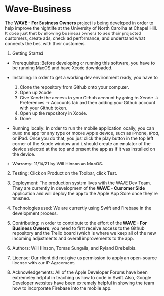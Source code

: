 # Wave-Business

The **WAVE - For Business Owners** project is being developed in order to help improve the nightlife at the University of North Carolina at Chapel Hill.
It does just that by allowing business owners to see their projected customers, create ads, check ad performance, and understand what connects the best with their customers. 

1. Getting Started

  + Prerequisites: Before developing or running this software, you have to be running MacOS and have Xcode downloaded. 
  + Installing: In order to get a working dev environment ready, you have to 
  
    1. Clone the repository from Github onto your computer.
    2. Open up Xcode
    3. Give Xcode the access to your Github account by going to Xcode -> Preferences -> Accounts tab and then adding your Github account with your Github token.
    4. Open up the repository in Xcode. 
    5. Done
    
  + Running locally: In order to run the mobile application locally, you can build the app for any type of mobile Apple device, such as iPhone, iPod, or iPad. Once you do that, you just click the play button in the top left corner of the Xcode window and it should create an emulator of the device selected at the top and present the app as if it was installed on the device. 
  
  + Warranty: 11/14/21 by Will Hinson on MacOS.
  
2. Testing: Click on Product on the Toolbar, click Test.

3. Deployment: The production system lives with the WAVE Dev Team. They are currently in development of the **WAVE - Customer Side** application and will deploy the app to the Apple App Store once they're finished. 

4. Technologies used: We are currently using Swift and Firebase in the development process.

5. Contributing: In order to contribute to the effort of the **WAVE - For Business Owners**, you need to first receive access to the Github repository and the Trello board (which is where we keep all of the new incoming adjustments and overall improvements to the app.

6. Authors: Will Hinson, Tomas Sungaila, and Ryland Dreibelbis. 

7. License: Our client did not give us permission to apply an open-source license with our IP Agreement. 

8. Acknowledgements: All of the Apple Developer Forums have been extremeley helpful in teaching us how to code in Swift. Also, Google Developer websites have been extremely helpful in showing the team how to incorporate Firebase into the mobile app.


